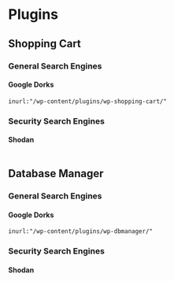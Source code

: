 # Plugins

## Shopping Cart

### General Search Engines

#### Google Dorks

```
inurl:"/wp-content/plugins/wp-shopping-cart/"
```

### Security Search Engines

#### Shodan

```

```

## Database Manager

### General Search Engines

#### Google Dorks

```
inurl:"/wp-content/plugins/wp-dbmanager/"
```

### Security Search Engines

#### Shodan

```

```